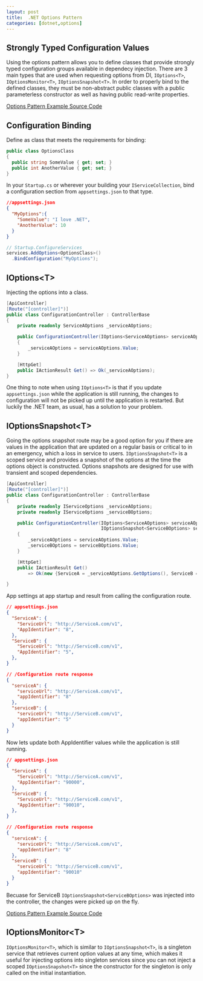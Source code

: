```yaml
---
layout: post
title:  .NET Options Pattern
categories: [dotnet,options]
---
```


## Strongly Typed Configuration Values
Using the options pattern allows you to define classes that provide strongly typed configuration groups available in dependecy injection. There are 3 main types that are used when requesting options from DI, `IOptions<T>`,` IOptionsMonitor<T>`, `IOptionsSnapshot<T>`. In order to properly bind to the defined classes, they must be non-abstract public classes with a public parameterless constructor as well as having public read-write properties.

[Options Pattern Example Source Code](https://github.com/mroberts91/OptionsPatternExample)

## Configuration Binding
Define as class that meets the requirements for binding:
```csharp
public class OptionsClass
{
  public string SomeValue { get; set; }
  public int AnotherValue { get; set; }
}
```

In your `Startup.cs` or wherever your building your `IServiceCollection`, bind a configuration section from `appsettings.json` to that type.
```json
//appsettings.json
{
  "MyOptions":{
    "SomeValue": "I love .NET",
    "AnotherValue": 10
  }
}
```
```csharp
// Startup.ConfigureServices
services.AddOptions<OptionsClass>()
  .BindConfiguration("MyOptions");
```

## IOptions\<T>
Injecting the options into a class.
```csharp
[ApiController]
[Route("[controller]")]
public class ConfigurationController : ControllerBase
{
    private readonly ServiceAOptions _serviceAOptions;

    public ConfigurationController(IOptions<ServiceAOptions> serviceAOptions)
    {
        _serviceAOptions = serviceAOptions.Value;
    }

    [HttpGet]
    public IActionResult Get() => Ok(_serviceAOptions);
}
```

One thing to note when using `IOptions<T>` is that if you update `appsettings.json` while the application is still running, the changes to configuration will not be picked up until the application is restarted. But luckily the .NET team, as usual, has a solution to your problem.
  
## IOptionsSnapshot\<T>
Going the options snapshot route may be a good option for you if there are values in the application that are updated on a regular basis or critical to in an emergency, which a loss in service to users. `IOptionsSnapshot<T>` is a scoped service and provides a snapshot of the options at the time the options object is constructed. Options snapshots are designed for use with transient and scoped dependencies.
```csharp
[ApiController]
[Route("[controller]")]
public class ConfigurationController : ControllerBase
{
    private readonly IServiceOptions _serviceAOptions;
    private readonly IServiceOptions _serviceBOptions;

    public ConfigurationController(IOptions<ServiceAOptions> serviceAOptions,
                                   IOptionsSnapshot<ServiceBOptions> serviceBOptions)
    {
        _serviceAOptions = serviceAOptions.Value;
        _serviceBOptions = serviceBOptions.Value;
    }

    [HttpGet]
    public IActionResult Get()
        => Ok(new {ServiceA = _serviceAOptions.GetOptions(), ServiceB = _serviceBOptions.GetOptions());

}
```
App settings at app startup and result from calling the configuration route.
```json
// appsettings.json
{
  "ServiceA": {
    "ServiceUrl": "http://ServiceA.com/v1",
    "AppIdentifier": "8",
  },
  "ServiceB": {
    "ServiceUrl": "http://ServiceB.com/v1",
    "AppIdentifier": "5",
  },
}
```
```json
// /Configuration route response
{
  "serviceA": {
    "serviceUrl": "http://ServiceA.com/v1",
    "appIdentifier": "8"
  },
  "serviceB": {
    "serviceUrl": "http://ServiceB.com/v1",
    "appIdentifier": "5"
  }
}
```

Now lets update both AppIdentifier values while the application is still running.
```json
// appsettings.json
{
  "ServiceA": {
    "ServiceUrl": "http://ServiceA.com/v1",
    "AppIdentifier": "90000",
  },
  "ServiceB": {
    "ServiceUrl": "http://ServiceB.com/v1",
    "AppIdentifier": "90010",
  },
}
```
```json
// /Configuration route response
{
  "serviceA": {
    "serviceUrl": "http://ServiceA.com/v1",
    "appIdentifier": "8"
  },
  "serviceB": {
    "serviceUrl": "http://ServiceB.com/v1",
    "appIdentifier": "90010"
  }
}
```

Becuase for ServiceB `IOptionsSnapshot<ServiceBOptions>` was injected into the controller, the changes were picked up on the fly.

[Options Pattern Example Source Code](https://github.com/mroberts91/OptionsPatternExample)

## IOptionsMonitor\<T>
`IOptionsMonitor<T>`, which is similar to `IOptionsSnapshot<T>`, is a singleton service that retrieves current option values at any time, which makes it useful for injecting options into singleton services since you can not inject a scoped `IOptionsSnapshot<T>` since the constructor for the singleton is only called on the initial instantiation.
